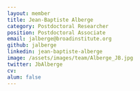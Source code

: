 ```yaml
---
layout: member
title: Jean-Baptiste Alberge
category: Postdoctoral Researcher
position: Postdoctoral Associate
email: jalberge@broadinstitute.org
github: jalberge
linkedin: jean-baptiste-alberge
image: /assets/images/team/Alberge_JB.jpg
twitter: JbAlberge
cv:
alum: false
---
```




